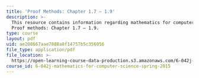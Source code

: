 ```yaml
---
title: 'Proof Methods: Chapter 1.7 – 1.9'
description: >-
  This resource contains information regarding mathematics for computer science:
  Proof methods: Chapter 1.7 – 1.9.
type: course
layout: pdf
uid: ae208667aae7888a8f14757b5c356056
file_type: application/pdf
file_location: >-
  https://open-learning-course-data-production.s3.amazonaws.com/6-042j-mathematics-for-computer-science-spring-2015/ae208667aae7888a8f14757b5c356056_MIT6_042JS15_Session2.pdf
course_id: 6-042j-mathematics-for-computer-science-spring-2015
---
```

